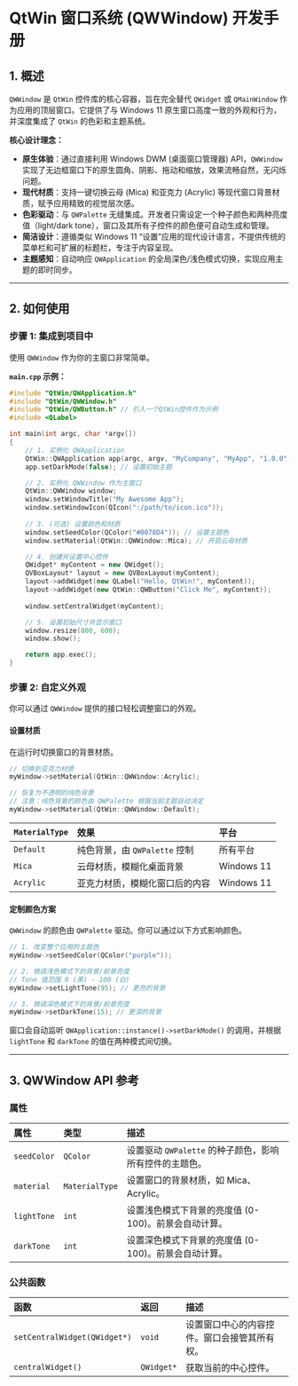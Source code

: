 # QtWin 窗口系统 (QWWindow) 开发手册

## 1. 概述

`QWWindow` 是 `QtWin` 控件库的核心容器，旨在完全替代 `QWidget` 或 `QMainWindow` 作为应用的顶层窗口。它提供了与 Windows 11 原生窗口高度一致的外观和行为，并深度集成了 `QtWin` 的色彩和主题系统。

**核心设计理念：**

* **原生体验**：通过直接利用 Windows DWM (桌面窗口管理器) API，`QWWindow` 实现了无边框窗口下的原生圆角、阴影、拖动和缩放，效果流畅自然，无闪烁问题。
* **现代材质**：支持一键切换云母 (Mica) 和亚克力 (Acrylic) 等现代窗口背景材质，赋予应用精致的视觉层次感。
* **色彩驱动**：与 `QWPalette` 无缝集成。开发者只需设定一个种子颜色和两种亮度值（light/dark tone），窗口及其所有子控件的颜色便可自动生成和管理。
* **简洁设计**：遵循类似 Windows 11 “设置”应用的现代设计语言，不提供传统的菜单栏和可扩展的标题栏，专注于内容呈现。
* **主题感知**：自动响应 `QWApplication` 的全局深色/浅色模式切换，实现应用主题的即时同步。

-----

## 2. 如何使用

### 步骤 1: 集成到项目中

使用 `QWWindow` 作为你的主窗口非常简单。

**`main.cpp` 示例：**

```cpp
#include "QtWin/QWApplication.h"
#include "QtWin/QWWindow.h"
#include "QtWin/QWButton.h" // 引入一个QtWin控件作为示例
#include <QLabel>

int main(int argc, char *argv[])
{
    // 1. 实例化 QWApplication
    QtWin::QWApplication app(argc, argv, "MyCompany", "MyApp", "1.0.0");
    app.setDarkMode(false); // 设置初始主题

    // 2. 实例化 QWWindow 作为主窗口
    QtWin::QWWindow window;
    window.setWindowTitle("My Awesome App");
    window.setWindowIcon(QIcon(":/path/to/icon.ico"));
    
    // 3. (可选) 设置颜色和材质
    window.setSeedColor(QColor("#0078D4")); // 设置主题色
    window.setMaterial(QtWin::QWWindow::Mica); // 开启云母材质

    // 4. 创建并设置中心控件
    QWidget* myContent = new QWidget();
    QVBoxLayout* layout = new QVBoxLayout(myContent);
    layout->addWidget(new QLabel("Hello, QtWin!", myContent));
    layout->addWidget(new QtWin::QWButton("Click Me", myContent));
    
    window.setCentralWidget(myContent);

    // 5. 设置初始尺寸并显示窗口
    window.resize(800, 600);
    window.show();

    return app.exec();
}
````

### 步骤 2: 自定义外观

你可以通过 `QWWindow` 提供的接口轻松调整窗口的外观。

#### 设置材质

在运行时切换窗口的背景材质。

```cpp
// 切换到亚克力材质
myWindow->setMaterial(QtWin::QWWindow::Acrylic);

// 恢复为不透明的纯色背景
// 注意：纯色背景的颜色由 QWPalette 根据当前主题自动决定
myWindow->setMaterial(QtWin::QWWindow::Default);
```

| `MaterialType` | 效果 | 平台 |
| :--- | :--- | :--- |
| `Default` | 纯色背景，由 `QWPalette` 控制 | 所有平台 |
| `Mica` | 云母材质，模糊化桌面背景 | Windows 11 |
| `Acrylic` | 亚克力材质，模糊化窗口后的内容 | Windows 11 |

#### 定制颜色方案

`QWWindow` 的颜色由 `QWPalette` 驱动。你可以通过以下方式影响颜色。

```cpp
// 1. 改变整个应用的主题色
myWindow->setSeedColor(QColor("purple"));

// 2. 微调浅色模式下的背景/前景亮度
// Tone 值范围 0 (黑) - 100 (白)
myWindow->setLightTone(95); // 更亮的背景

// 3. 微调深色模式下的背景/前景亮度
myWindow->setDarkTone(15); // 更深的背景
```

窗口会自动监听 `QWApplication::instance()->setDarkMode()` 的调用，并根据 `lightTone` 和 `darkTone` 的值在两种模式间切换。

-----

## 3\. QWWindow API 参考

### 属性

| 属性 | 类型 | 描述 |
| :--- | :--- | :--- |
| `seedColor` | `QColor` | 设置驱动 `QWPalette` 的种子颜色，影响所有控件的主题色。 |
| `material` | `MaterialType` | 设置窗口的背景材质，如 Mica、Acrylic。 |
| `lightTone` | `int` | 设置浅色模式下背景的亮度值 (0-100)。前景会自动计算。 |
| `darkTone` | `int` | 设置深色模式下背景的亮度值 (0-100)。前景会自动计算。 |

### 公共函数

| 函数 | 返回 | 描述 |
| :--- | :--- | :--- |
| `setCentralWidget(QWidget*)` | `void` | 设置窗口中心的内容控件。窗口会接管其所有权。 |
| `centralWidget()` | `QWidget*`| 获取当前的中心控件。 |
